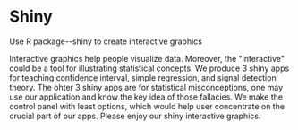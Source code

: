 # Shiny
Use R package--shiny to create interactive graphics

Interactive graphics help people visualize data. Moreover, the "interactive"
could be a tool for illustrating statistical concepts. We produce 3 shiny
apps for teaching confidence interval, simple regression, and signal detection
theory. The ohter 3 shiny apps are for statistical misconceptions, one may use
our application and know the key idea of those fallacies. We make the control
panel with least options, which would help user concentrate on the crucial part
of our apps. Please enjoy our shiny interactive graphics.
